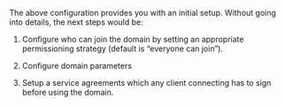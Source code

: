 The above configuration provides you with an initial setup. Without going into details, the next steps would be:

1. Configure who can join the domain by setting an appropriate permissioning strategy (default is “everyone can join”).

2. Configure domain parameters

3. Setup a service agreements which any client connecting has to sign before using the domain.
